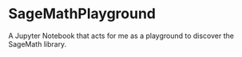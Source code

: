 # SageMathPlayground
A Jupyter Notebook that acts for me as a playground to discover the SageMath library. 
